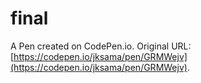 # final

A Pen created on CodePen.io. Original URL: [https://codepen.io/jksama/pen/GRMWejv](https://codepen.io/jksama/pen/GRMWejv).


